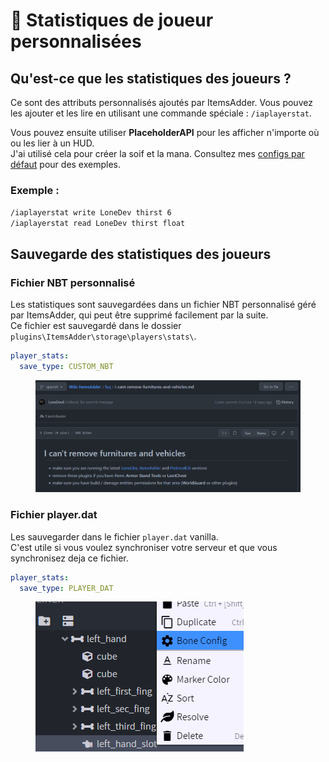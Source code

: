 # 🔢 Statistiques de joueur personnalisées

## Qu'est-ce que les statistiques des joueurs ?

Ce sont des attributs personnalisés ajoutés par ItemsAdder. Vous pouvez les ajouter et les lire en utilisant une commande spéciale : `/iaplayerstat`.

Vous pouvez ensuite utiliser **PlaceholderAPI** pour les afficher n'importe où ou les lier à un HUD.\
J'ai utilisé cela pour créer la soif et la mana. Consultez mes [configs par défaut](https://github.com/search?q=repo%3AItemsAdder%2FDefaultPack+player_stat_name&type=code) pour des exemples.

### Exemple :

`/iaplayerstat write LoneDev thirst 6`\
`/iaplayerstat read LoneDev thirst float`

## Sauvegarde des statistiques des joueurs

### Fichier NBT personnalisé

Les statistiques sont sauvegardées dans un fichier NBT personnalisé géré par ItemsAdder, qui peut être supprimé facilement par la suite.\
Ce fichier est sauvegardé dans le dossier `plugins\ItemsAdder\storage\players\stats\`.

```yaml
player_stats:
  save_type: CUSTOM_NBT
```

<figure><img src="../.gitbook/assets/image (52).png" alt=""><figcaption></figcaption></figure>

### Fichier player.dat

Les sauvegarder dans le fichier `player.dat` vanilla.\
C'est utile si vous voulez synchroniser votre serveur et que vous synchronisez deja ce fichier.

```yaml
player_stats:
  save_type: PLAYER_DAT
```

<figure><img src="../.gitbook/assets/image (55).png" alt=""><figcaption></figcaption></figure>
